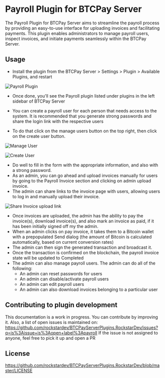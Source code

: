 ﻿# Payroll Plugin for BTCPay Server

The Payroll Plugin for BTCPay Server aims to streamline the payroll process by providing an easy-to-use interface for uploading invoices and facilitating payments. 
This plugin enables administrators to manage payroll users, inspect invoices, and initiate payments seamlessly within the BTCPay Server.

## Usage

- Install the plugin from the BTCPay Server > Settings > Plugin > Available Plugins, and restart

![Payroll Plugin](https://github.com/btcpayserver/btcpayserver/assets/47084273/a918ff08-7444-4b69-a2ca-b75e38f19bcc)

- Once done, you'll see the Payroll plugin listed under plugins in the left sidebar of BTCPay Server
- You can create a payroll user for each person that needs access to the system. It is recommended that you generate strong passwords and share the login link with the respective users

- To do that click on the manage users button on the top right, then click on the create user button.

![Manage User](https://github.com/btcpayserver/btcpayserver/assets/47084273/629e0d3d-db67-489a-baa1-c7b2eb11932a)

![Create User](https://github.com/btcpayserver/btcpayserver/assets/47084273/9d27aa5e-f187-4b58-b758-320125be277f)

- Do well to fill in the form with the appropriate information, and also with a strong password.
- As an admin, you can go ahead and upload invoices manually for users by going to the Payroll Invoice section and clicking on admin upload invoice.
- The admin can share links to the invoice page with users, allowing users to log in and manually upload their invoice.

![Share Invoice upload link](https://github.com/btcpayserver/btcpayserver/assets/47084273/f654d1f7-4114-4b46-8f3e-b9410cec95ed)

- Once invoices are uploaded, the admin has the ability to pay the invoice(s), download invoice(s), and also mark an invoice as paid, if it has been initially signed off my the admin.
- When an admin clicks on pay invoice, it takes them to a Bitcoin wallet with a prepopulated Send dialog (the amount of Bitcoin is calculated automatically, based on current conversion rates)
- The admin can then sign the generated transaction and broadcast it.
- Once the transaction is confirmed on the blockchain, the payroll invoice state will be updated to Completed
- The admin can also manage payroll users. The admin can do all of the following:
  - An admin can reset passwords for users
  - An admin can disable/activate payroll users
  - An admin can edit payroll users
  - An admin can also download invoices belonging to a particular user

## Contributing to plugin development
This documentation is a work in progress. You can contribute by improving it.
Also, a list of open issues is maintained on: https://github.com/rockstardev/BTCPayServerPlugins.RockstarDev/issues?q=is%3Aissue+is%3Aopen+label%3Apayroll
If the issue is not assigned to anyone, feel free to pick it up and open a PR

## License
https://github.com/rockstardev/BTCPayServerPlugins.RockstarDev/blob/master/LICENSE
